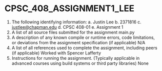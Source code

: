 # CPSC_408_ASSIGNMENT1_LEE

1) The following identifying information:
a. Justin Lee
b. 2371816
c. justlee@chapman.edu
d. CPSC 408-01
e. Assignment 1
2) A list of all source files submitted for the assignment
main.py
4) A description of any known compile or runtime errors, code limitations, or deviations
from the assignment specification (if applicable)
N/A
6) A list of all references used to complete the assignment, including peers (if applicable)
Worked with Spencer Lafferty
8) Instructions for running the assignment. (Typically applicable in advanced courses using
build systems or third party libraries)
None
